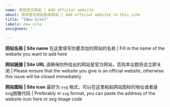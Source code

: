 ```yaml
---
name: 添加官方网站 | Add official website
about: 添加官方网站到本网站 | Add official website to this site
title: "[New Site]"
labels: new site
assignees: ''

---
```


**网站名称 | Site name**
在这里填写你要添加的网站的名称 | Fill in the name of the website you want to add here

**网站链接 | Site URL**
请确保你所给出的网站是官方网站，否则本议题将会立即关闭 | Please ensure that the website you give is an official website, otherwise this issue will be closed immediately

**网站图标 | Site icon**
最好为 `svg` 格式，可以在这里粘贴网站图标的地址或者是svg图像代码 | Preferably in `svg` format, you can paste the address of the website icon here or svg image code
